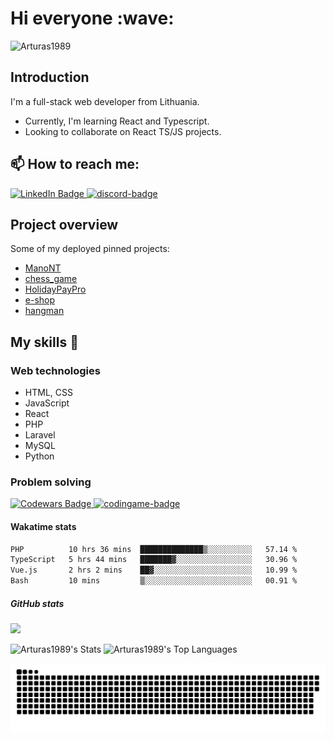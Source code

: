 <h1>Hi everyone :wave:</h1> 

<p align="left"> <img src="https://komarev.com/ghpvc/?username=Arturas1989&label=Profile%20views&color=0e75b6&style=flat" alt="Arturas1989" /> </p>

<h2>Introduction</h2> 

I'm a full-stack web developer from Lithuania. 

- Currently, I'm learning React and Typescript.
- Looking to collaborate on React TS/JS projects.

<h2>📫 How to reach me: </h2> 
<a href="https://www.linkedin.com/in/art%C5%ABras-drozdovas-2a76ba201/">
    <img src="https://img.shields.io/badge/LinkedIn-blue?style=for-the-badge&logo=linkedin&logoColor=white" width="110" alt="LinkedIn Badge"/>
  </a>
<a href="https://discord.com/users/494713592105664514/"><img src="https://seeklogo.com/images/D/discord-color-logo-E5E6DFEF80-seeklogo.com.png" width="39" alt="discord-badge"></a>

<h2>Project overview</h2> 

Some of my deployed pinned projects:

- [ManoNT](https://mano-nt.lt/)
- [chess_game](https://arturas1989.github.io/chess_game/)
- [HolidayPayPro](https://maxatostoginiai.netlify.app/)
- [e-shop](https://ecompulse.netlify.app/)
- [hangman](https://arturas1989.github.io/hangman/)

<h2>My skills 📜</h2>

<h3>Web technologies</h3>

- HTML, CSS
- JavaScript
- React
- PHP
- Laravel
- MySQL
- Python

<h3>Problem solving</h3>
<div id="badges">
  <a href="https://www.codewars.com/users/Arturas1989">
    <img src="https://www.codewars.com/users/Arturas1989/badges/micro" width="150" alt="Codewars Badge"/>
  </a>
  <a href="https://www.codingame.com/profile/a274f4dfc2a439690436c259e7ab3fbf5153964"><img src="https://i.ibb.co/yn4Xtqv/codingame-badge.jpg" width="130" alt="codingame-badge"></a><br />
</div>

<h4>Wakatime stats</h4>
 <!--START_SECTION:waka-->

```txt
PHP          10 hrs 36 mins  ██████████████▒░░░░░░░░░░   57.14 %
TypeScript   5 hrs 44 mins   ███████▓░░░░░░░░░░░░░░░░░   30.96 %
Vue.js       2 hrs 2 mins    ██▓░░░░░░░░░░░░░░░░░░░░░░   10.99 %
Bash         10 mins         ▒░░░░░░░░░░░░░░░░░░░░░░░░   00.91 %
```

<!--END_SECTION:waka-->

<h5>GitHub stats</h5>

<p>
  <img width="705" src="https://streak-stats.demolab.com?user=Arturas1989&theme=highcontrast&hide_border=true&border_radius=5&card_width=800">
</p>



<p>
<img width="400" height="200" src="https://github-readme-stats.vercel.app/api?username=Arturas1989&theme=vue-dark&show_icons=true&hide_border=true&count_private=true"   alt="Arturas1989's Stats">
<img width="300" height="200" src="https://github-readme-stats.vercel.app/api/top-langs/?username=Arturas1989&theme=vue-dark&show_icons=true&hide_border=true&layout=compact"  alt="Arturas1989's Top Languages">
</p>

<p></p>



<p>
 <img width="705" src="assets/github-snake.svg" alt="snake"/>
</p>
